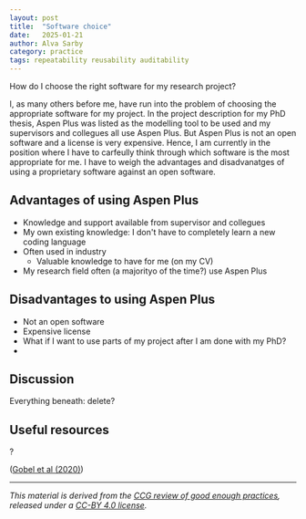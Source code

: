 ```yaml
---
layout: post
title:  "Software choice"
date:   2025-01-21
author: Alva Sarby
category: practice
tags: repeatability reusability auditability
---
```


How do I choose the right software for my research project?

I, as many others before me, have run into the problem of choosing the appropriate software for my project. In the project description for my PhD thesis, Aspen Plus was listed as the modelling tool to be used and my supervisors and collegues all use Aspen Plus. But Aspen Plus is not an open software and a license is very expensive. Hence, I am currently in the position where I have to carfeully think through which software is the most appropriate for me. I have to weigh the advantages and disadvanatges of using a proprietary software against an open software. 

## Advantages of using Aspen Plus
- Knowledge and support available from supervisor and collegues
- My own existing knowledge: I don't have to completely learn a new coding language
- Often used in industry
    - Valuable knowledge to have for me (on my CV)
- My research field often (a majorityo of the time?) use Aspen Plus


## Disadvantages to using Aspen Plus
- Not an open software
- Expensive license
- What if I want to use parts of my project after I am done with my PhD?
- 

## Discussion


Everything beneath: delete?
## Useful resources
?


 ([Gobel et al (2020)][1])

------------
*This material is derived from the [CCG review of good enough practices][2], released under a [CC-BY 4.0 license][3].*

[1]: <https://direct.mit.edu/dint/article/2/1-2/108/10003/FAIR-Computational-Workflows> "Goble, C., Cohen-Boulakia, S., Soiland-Reyes, S., Garijo, D., Gil, Y., Crusoe, M.R., Peters, K., Schober, D., 2020. FAIR Computational Workflows, *Data Intelligence*, vol. 2, no. 1–2, 1135 pp. 108–121. DOI: 10.1162/dint_a_00033."
[2]: https://doi.org/10.5281/zenodo.5911546 "Usher, William, Beltramo, Agnese, Gardumi, Francesco, Martin, Viktoria, & Petrarulo, Luca. (2022). CCG Platform - Body of Knowledge: Review of Good Practice (1.3). Zenodo. https://doi.org/10.5281/zenodo.5911546"
[3]: https://creativecommons.org/licenses/by/4.0/legalcode
